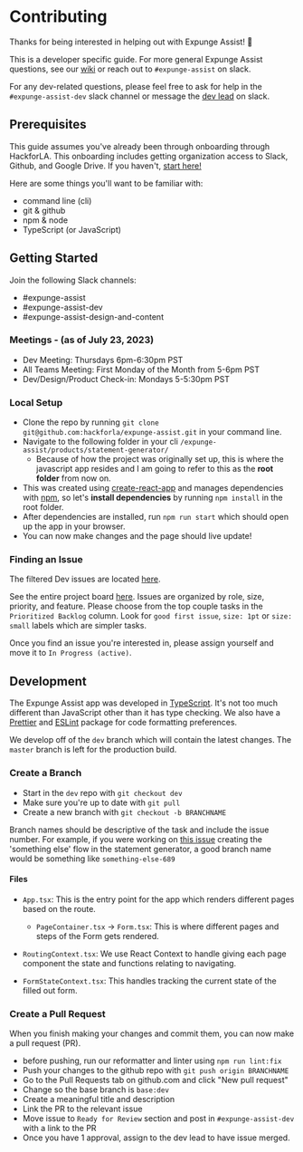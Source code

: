 # Contributing
Thanks for being interested in helping out with Expunge Assist! 🎉 

This is a developer specific guide. For more general Expunge Assist questions, see our [wiki](https://github.com/hackforla/expunge-assist/wiki) or reach out to `#expunge-assist` on slack. 

For any dev-related questions, please feel free to ask for help in the `#expunge-assist-dev` slack channel or message the [dev lead](https://github.com/hackforla/expunge-assist/wiki/The-Current-Team) on slack. 

## Prerequisites
This guide assumes you've already been through onboarding through HackforLA. This onboarding includes getting organization access to Slack, Github, and Google Drive. If you haven't, [start here!](https://www.hackforla.org/getting-started)

Here are some things you'll want to be familiar with:
* command line (cli)
* git & github
* npm & node
* TypeScript (or JavaScript)


## Getting Started
Join the following Slack channels: 
- #expunge-assist 
- #expunge-assist-dev 
- #expunge-assist-design-and-content

### Meetings - (as of July 23, 2023)

- Dev Meeting: Thursdays 6pm-6:30pm PST 
- All Teams Meeting: First Monday of the Month from 5-6pm PST
- Dev/Design/Product Check-in: Mondays 5-5:30pm PST


### Local Setup

* Clone the repo by running `git clone git@github.com:hackforla/expunge-assist.git` in your command line.
* Navigate to the following folder in your cli `/expunge-assist/products/statement-generator/`
  - Because of how the project was originally set up, this is where the javascript app resides and I am going to refer to this as the __root folder__  from now on.
* This was created using [create-react-app](https://create-react-app.dev/) and manages dependencies with [npm](https://www.npmjs.com/), so let's __install dependencies__ by running `npm install` in the root folder.
* After dependencies are installed, run `npm run start` which should open up the app in your browser.
* You can now make changes and the page should live update!


### Finding an Issue

The filtered Dev issues are located [here](https://github.com/hackforla/expunge-assist/projects/1?card_filter_query=label%3A%22role%3A+development%22). 

See the entire project board [here](https://github.com/hackforla/expunge-assist/projects/1). Issues are organized by role, size, priority, and feature. Please choose from the top couple tasks in the `Prioritized Backlog` column. Look for `good first issue`, `size: 1pt` or `size: small` labels which are simpler tasks.

Once you find an issue you're interested in, please assign yourself and move it to `In Progress (active)`. 

## Development

The Expunge Assist app was developed in [TypeScript](https://www.typescriptlang.org/). It's not too much different than JavaScript other than it has type checking. We also have a [Prettier](https://prettier.io/) and [ESLint](https://eslint.org/) package for code formatting preferences.

We develop off of the `dev` branch which will contain the latest changes. The `master` branch is left for the production build.


### Create a Branch

- Start in the `dev` repo with `git checkout dev`
- Make sure you're up to date with `git pull`
- Create a new branch with `git checkout -b BRANCHNAME`

Branch names should be descriptive of the task and include the issue number. For example, if you were working on [this issue](https://github.com/hackforla/expunge-assist/issues/698) creating the 'something else' flow in the statement generator, a good branch name would be something like `something-else-689`

#### Files
* `App.tsx`: This is the entry point for the app which renders different pages based on the route.
  * `PageContainer.tsx` -> `Form.tsx`: This is where different pages and steps of the Form gets rendered.

* `RoutingContext.tsx`: We use React Context to handle giving each page component the state and functions relating to navigating.
* `FormStateContext.tsx`: This handles tracking the current state of the filled out form.


### Create a Pull Request
When you finish making your changes and commit them, you can now make a pull request (PR).
* before pushing, run our reformatter and linter using `npm run lint:fix`
* Push your changes to the github repo with `git push origin BRANCHNAME`
* Go to the Pull Requests tab on github.com and click "New pull request"
* Change so the base branch is `base:dev`
* Create a meaningful title and description
* Link the PR to the relevant issue
* Move issue to `Ready for Review` section and post in `#expunge-assist-dev` with a link to the PR
* Once you have 1 approval, assign to the dev lead to have issue merged.

